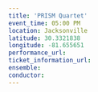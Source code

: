 ```yaml
---
title: 'PRISM Quartet'
event_time: 05:00 PM
location: Jacksonville
latitude: 30.3321838
longitude: -81.655651
performance_url:
ticket_information_url:
ensemble:
conductor:
---
```

